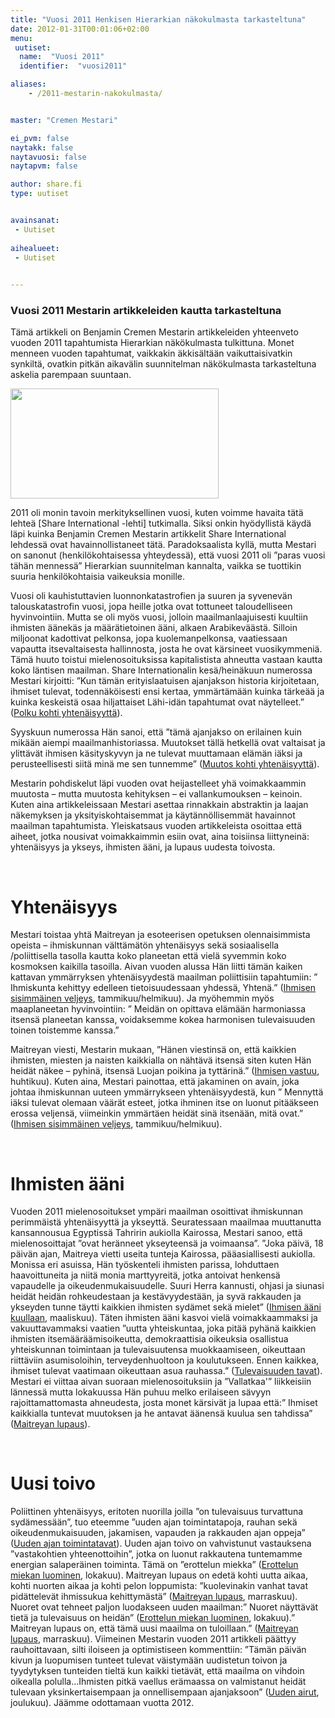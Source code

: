 ```yaml
---
title: "Vuosi 2011 Henkisen Hierarkian näkokulmasta tarkasteltuna"
date: 2012-01-31T00:01:06+02:00
menu:
 uutiset:
  name:  "Vuosi 2011"
  identifier:  "vuosi2011"

aliases:
    - /2011-mestarin-nakokulmasta/


master: "Cremen Mestari"

ei_pvm: false
naytakk: false
naytavuosi: false
naytapvm: false

author: share.fi
type: uutiset


avainsanat:
 - Uutiset
 
aihealueet:
 - Uutiset
 

---
```

<h3>Vuosi 2011 Mestarin artikkeleiden kautta tarkasteltuna</h3>
<p class="alustus">Tämä artikkeli on Benjamin Cremen Mestarin artikkeleiden yhteenveto vuoden 2011 tapahtumista Hierarkian näkökulmasta tulkittuna. Monet menneen vuoden tapahtumat, vaikkakin äkkisältään vaikuttaisivatkin synkiltä, ovatkin pitkän aikavälin suunnitelman näkökulmasta tarkasteltuna askelia parempaan suuntaan.</p>
<p class="alignright"><img src="https://sharefi-cdn.sirv.com/sharefi/vuosi-2011.jpg" width="333" height="176" alt="" />
<p>2011 oli monin tavoin merkityksellinen vuosi, kuten voimme havaita tätä lehteä [Share International -lehti] tutkimalla. Siksi onkin hyödyllistä käydä läpi kuinka Benjamin Cremen Mestarin artikkelit Share International lehdessä ovat havainnollistaneet tätä. Paradoksaalista kyllä, mutta Mestari on sanonut (henkilökohtaisessa yhteydessä), että vuosi 2011 oli ”paras vuosi tähän mennessä” Hierarkian suunnitelman kannalta, vaikka se tuottikin suuria henkilökohtaisia vaikeuksia monille.</p>
<p>Vuosi oli kauhistuttavien luonnonkatastrofien ja suuren ja syvenevän talouskatastrofin vuosi, jopa heille jotka ovat tottuneet taloudelliseen hyvinvointiin. Mutta se oli myös vuosi, jolloin maailmanlaajuisesti kuultiin ihmisten äänekäs ja määrätietoinen ääni, alkaen Arabikeväästä. Silloin miljoonat kadottivat pelkonsa, jopa kuolemanpelkonsa, vaatiessaan vapautta itsevaltaisesta hallinnosta, josta he ovat kärsineet vuosikymmeniä. Tämä huuto toistui mielenosoituksissa kapitalistista ahneutta vastaan kautta koko läntisen maailman. Share Internationalin kesä/heinäkuun numerossa Mestari kirjoitti: ”Kun tämän erityislaatuisen ajanjakson historia kirjoitetaan, ihmiset tulevat, todennäköisesti ensi kertaa, ymmärtämään kuinka tärkeää ja kuinka keskeistä osaa hiljattaiset Lähi-idän tapahtumat ovat näytelleet.” (<a title="Mestarin sanoin 7–8/2011: Polku kohti yhtenäisyyttä" href="/mestarin-sanoin/2011-07/">Polku kohti yhtenäisyyttä</a>).</p>
<p>Syyskuun numerossa Hän sanoi, että ”tämä ajanjakso on erilainen kuin mikään aiempi maailmanhistoriassa. Muutokset tällä hetkellä ovat valtaisat ja ylittävät ihmisen käsityskyvyn ja ne tulevat muuttamaan elämän iäksi ja perusteellisesti siitä minä me sen tunnemme” (<a title="Mestarin sanoin 9/2011: Muutos kohti yhtenäisyyttä" href="/mestarin-sanoin/2011-09/">Muutos kohti yhtenäisyyttä</a>).</p>
<p>Mestarin pohdiskelut läpi vuoden ovat heijastelleet yhä voimakkaammin muutosta &#8211; mutta muutosta kehityksen – ei vallankumouksen – keinoin. Kuten aina artikkeleissaan Mestari asettaa rinnakkain abstraktin ja laajan näkemyksen ja yksityiskohtaisemmat ja käytännöllisemmät havainnot maailman tapahtumista. Yleiskatsaus vuoden artikkeleista osoittaa että aiheet, jotka nousivat voimakkaimmin esiin ovat, aina toisiinsa liittyneinä: yhtenäisyys ja ykseys, ihmisten ääni, ja lupaus uudesta toivosta.</p>
<p>&nbsp;</p>
<h1>Yhtenäisyys</h1>
<p>Mestari toistaa yhtä Maitreyan ja esoteerisen opetuksen olennaisimmista opeista – ihmiskunnan välttämätön yhtenäisyys sekä sosiaalisella /poliittisella tasolla kautta koko planeetan että vielä syvemmin koko kosmoksen kaikilla tasoilla. Aivan vuoden alussa Hän liitti tämän kaiken kattavan ymmärryksen yhtenäisyydestä maailman poliittisiin tapahtumiin: ” Ihmiskunta kehittyy edelleen tietoisuudessaan yhdessä, Yhtenä.” (<a title="Ihmisen sisimmäinen veljeys, Mestarin sanoin 1-2/2011" href="/mestarin-sanoin/2011-01/">Ihmisen sisimmäinen veljeys</a>, tammikuu/helmikuu). Ja myöhemmin myös maaplaneetan hyvinvointiin: ” Meidän on opittava elämään harmoniassa itsensä planeetan kanssa, voidaksemme kokea harmonisen tulevaisuuden toinen toistemme kanssa.”</p>
<p>Maitreyan viesti, Mestarin mukaan, ”Hänen viestinsä on, että kaikkien ihmisten, miesten ja naisten kaikkialla on nähtävä itsensä siten kuten Hän heidät näkee – pyhinä, itsensä Luojan poikina ja tyttärinä.” (<a title="Ihmisen vastuu, Mestarin sanoin 4/2011" href="/mestarin-sanoin/2011-04/">Ihmisen vastuu</a>, huhtikuu). Kuten aina, Mestari painottaa, että jakaminen on avain, joka johtaa ihmiskunnan uuteen ymmärrykseen yhtenäisyydestä, kun ” Mennyttä iäksi tulevat olemaan väärät esteet, jotka ihminen itse on luonut pitääkseen erossa veljensä, viimeinkin ymmärtäen heidät sinä itsenään, mitä ovat.” (<a title="Ihmisen sisimmäinen veljeys, Mestarin sanoin 1-2/2011" href="/mestarin-sanoin/2011-01/">Ihmisen sisimmäinen veljeys</a>, tammikuu/helmikuu).</p>
<p>&nbsp;</p>
<h1>Ihmisten ääni</h1>
<p>Vuoden 2011 mielenosoitukset ympäri maailman osoittivat ihmiskunnan perimmäistä yhtenäisyyttä ja ykseyttä. Seuratessaan maailmaa muuttanutta kansannousua Egyptissä Tahririn aukiolla Kairossa, Mestari sanoo, että mielenosoittajat ”ovat heränneet ykseyteensä ja voimaansa”. ”Joka päivä, 18 päivän ajan, Maitreya vietti useita tunteja Kairossa, pääasiallisesti aukiolla. Monissa eri asuissa, Hän työskenteli ihmisten parissa, lohduttaen haavoittuneita ja niitä monia marttyyreitä, jotka antoivat henkensä vapaudelle ja oikeudenmukaisuudelle. Suuri Herra kannusti, ohjasi ja siunasi heidät heidän rohkeudestaan ja kestävyydestään, ja syvä rakkauden ja ykseyden tunne täytti kaikkien ihmisten sydämet sekä mielet” (<a title="Ihmisen ääni kuullaan, Mestarin sanoin 3/2011" href="/mestarin-sanoin/2011-03/">Ihmisen ääni kuullaan</a>, maaliskuu). Täten ihmisten ääni kasvoi vielä voimakkaammaksi ja vakuuttavammaksi vaatien ”uutta yhteiskuntaa, joka pitää pyhänä kaikkien ihmisten itsemääräämisoikeutta, demokraattisia oikeuksia osallistua yhteiskunnan toimintaan ja tulevaisuutensa muokkaamiseen, oikeuttaan riittäviin asumisoloihin, terveydenhuoltoon ja koulutukseen. Ennen kaikkea, ihmiset tulevat vaatimaan oikeuttaan asua rauhassa.&#8221; (<a title="Mestarin sanoin 6/2011: Tulevaisuuden tavat" href="/mestarin-sanoin/2011-06/">Tulevaisuuden tavat</a>). Mestari ei viittaa aivan suoraan mielenosoituksiin ja &#8221;Vallatkaa'&#8221; liikkeisiin lännessä mutta lokakuussa Hän puhuu melko erilaiseen sävyyn rajoittamattomasta ahneudesta, josta monet kärsivät ja lupaa että:” Ihmiset kaikkialla tuntevat muutoksen ja he antavat äänensä kuulua sen tahdissa” (<a title="Mestarin sanoin 11/2011: Maitreyan lupaus" href="/mestarin-sanoin/2011-11/">Maitreyan lupaus</a>).</p>
<p>&nbsp;</p>
<h1>Uusi toivo</h1>
<p>Poliittinen yhtenäisyys, eritoten nuorilla joilla ”on tulevaisuus turvattuna sydämessään”, tuo eteemme ”uuden ajan toimintatapoja, rauhan sekä oikeudenmukaisuuden, jakamisen, vapauden ja rakkauden ajan oppeja” (<a title="Mestarin sanoin 5/2011: Uuden Ajan toimintatavat" href="/mestarin-sanoin/2011-05/">Uuden ajan toimintatavat</a>). Uuden ajan toivo on vahvistunut vastauksena &#8221;vastakohtien yhteenottoihin&#8221;, jotka on luonut rakkautena tuntemamme energian salaperäinen toiminta. Tämä on &#8221;erottelun miekka&#8221; (<a title="Mestarin sanoin 10/2011: Erottelun miekan luominen" href="/mestarin-sanoin/2011-10/">Erottelun miekan luominen</a>, lokakuu). Maitreyan lupaus on edetä kohti uutta aikaa, kohti nuorten aikaa ja kohti pelon loppumista: ”kuolevinakin vanhat tavat pidättelevät ihmissukua kehittymästä” (<a title="Mestarin sanoin 11/2011: Maitreyan lupaus" href="/mestarin-sanoin/2011-11/">Maitreyan lupaus</a>, marraskuu). Nuoret ovat tehneet paljon luodakseen uuden maailman:” Nuoret näyttävät tietä ja tulevaisuus on heidän” (<a title="Mestarin sanoin 10/2011: Erottelun miekan luominen" href="/mestarin-sanoin/2011-10/">Erottelun miekan luominen</a>, lokakuu).” Maitreyan lupaus on, että tämä uusi maailma on tuloillaan.” (<a title="Mestarin sanoin 11/2011: Maitreyan lupaus" href="/mestarin-sanoin/2011-11/">Maitreyan lupaus</a>, marraskuu). Viimeinen Mestarin vuoden 2011 artikkeli päättyy rauhoittavaan, silti iloiseen ja optimistiseen kommenttiin: ”Tämän päivän kivun ja luopumisen tunteet tulevat väistymään uudistetun toivon ja tyydytyksen tunteiden tieltä kun kaikki tietävät, että maailma on vihdoin oikealla polulla…Ihmisten pitkä vaellus erämaassa on valmistanut heidät tulevaan yksinkertaisempaan ja onnellisempaan ajanjaksoon” (<a title="Mestarin sanoin 12/2011: Uuden airut" href="/mestarin-sanoin/2011-12/">Uuden airut</a>, joulukuu). Jäämme odottamaan vuotta 2012.</p>